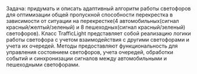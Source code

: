 Задача: придумать и описать адаптивный алгоритм работы светофоров для оптимизации общей пропускной способности перекрестка в зависимости от ситуации на перекрестке(4 автомобильных(сигнал красный/желтый/зеленый) и 8 пешеходных(сигнал красный/зеленый) светофоров).
Класс TrafficLight представляет собой реализацию логики работы светофора с учетом взаимодействия с другими светофорами и учета их очередей. Методы предоставляют функциональность для управления состоянием светофоров, учета очередей, обработки событий и синхронизации сигналов между автомобильными и пешеходными светофорами.
